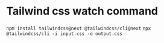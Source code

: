 Tailwind css watch command
==========================

`npm install tailwindcss@next @tailwindcss/cli@next`
`npx @tailwindcss/cli -i input.css -o output.css`
